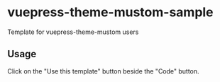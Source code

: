 # vuepress-theme-mustom-sample
Template for vuepress-theme-mustom users

## Usage
Click on the "Use this template" button beside the "Code" button.

